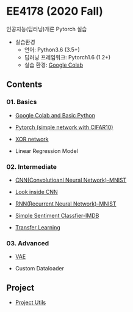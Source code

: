 # EE4178 (2020 Fall)
인공지능(딥러닝)개론
Pytorch 실습
- 실습환경
  * 언어: Python3.6 (3.5+)
  * 딥러닝 프레임워크: Pytorch1.6 (1.2+)
  * 실습 환경: [Google Colab](https://colab.research.google.com/notebooks/intro.ipynb#recent=true)
 



## Contents

### 01. Basics

- [Google Colab and Basic Python](https://nbviewer.jupyter.org/gist/Hyejin-Koo/6294afd92129f2637a0493d09ddf8230)

- [Pytorch (simple network with CIFAR10)](https://nbviewer.jupyter.org/gist/Hyejin-Koo/c45a7818e0dd3d931a8517669bf69eb8)

- [XOR network](https://nbviewer.jupyter.org/gist/Hyejin-Koo/0c719935de56b5cca2134a9587c532ed)

- Linear Regression Model


### 02. Intermediate

- [CNN(Convolutioanl Neural Network)-MNIST](https://nbviewer.jupyter.org/gist/Hyejin-Koo/6c5d22c0974b90b335370146da4b1765)

- [Look inside CNN](https://nbviewer.jupyter.org/gist/Hyejin-Koo/5413d75a20b871aea096aab4bf8a99e1)

- [RNN(Recurrent Neural Network)-MNIST](https://nbviewer.jupyter.org/gist/Hyejin-Koo/c084bb5d83bed3ccb333817d7326924a)

- [Simple Sentiment Classfier-IMDB](https://nbviewer.jupyter.org/gist/Hyejin-Koo/b38b0434b355c20e9e5b44fd714ce8f9)

- [Transfer Learning](https://nbviewer.jupyter.org/gist/Hyejin-Koo/67fc9dca82a50085b5a372c669177f5d)


### 03. Advanced

- [VAE](https://nbviewer.jupyter.org/gist/Hyejin-Koo/596ea762afcb4d917b4ac84be7ef976f)

- Custom Dataloader


## Project

- [Project Utils](https://github.com/Hyejin-Koo/EE4178/blob/master/Project/ProjectUtils.py)
